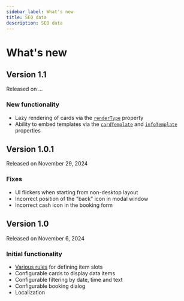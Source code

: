 ```yaml
---
sidebar_label: What's new
title: SEO data
description: SEO data
---
```


# What's new

## Version 1.1 

Released on ...

### New functionality

- Lazy rendering of cards via the [`renderType`](/api/config/booking-rendertype) property
- Ability to embed templates via the [`cardTemplate`](/api/config/booking-cardtemplate) and [`infoTemplate`](/api/config/booking-infotemplate) properties

## Version 1.0.1 

Released on November 29, 2024

### Fixes

- UI flickers when starting from non-desktop layout
- Incorrect position of the "back" icon in modal window
- Incorrect cash icon in the booking form

## Version 1.0

Released on November 6, 2024

### Initial functionality

- [Various rules](/guides/configuration#defining-slot-rules) for defining item slots
- Configurable cards to display data items
- Configurable filtering by date, time and text
- Configurable booking dialog
- Localization



